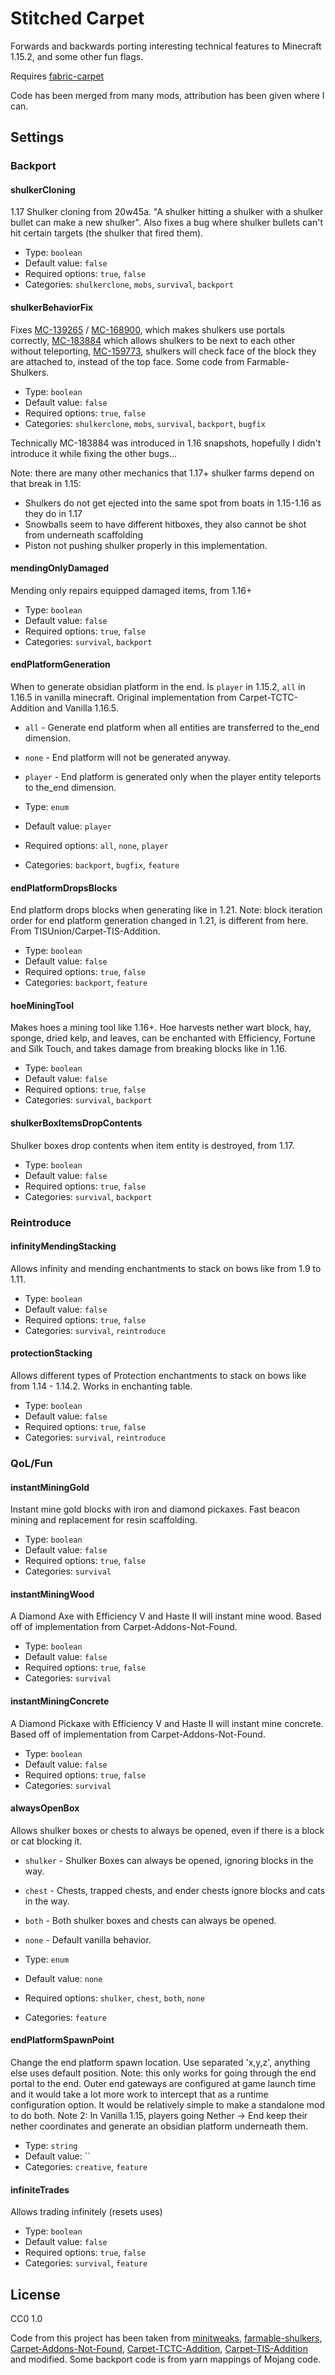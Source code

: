 # Stitched Carpet

Forwards and backwards porting interesting technical features to Minecraft 1.15.2, and some other fun flags.

Requires [fabric-carpet](https://github.com/gnembon/fabric-carpet)

Code has been merged from many mods, attribution has been given where I can.

## Settings

### Backport

#### shulkerCloning

1.17 Shulker cloning from 20w45a.
"A shulker hitting a shulker with a shulker bullet can make a new shulker".
Also fixes a bug where shulker bullets can't hit certain targets (the shulker that
fired them).

- Type: `boolean`
- Default value: `false`
- Required options: `true`, `false`
- Categories: `shulkerclone`, `mobs`, `survival`, `backport`

#### shulkerBehaviorFix

Fixes [MC-139265](https://bugs.mojang.com/browse/MC-139265) / [MC-168900](https://bugs.mojang.com/browse/MC-168900),
which makes shulkers use portals correctly, [MC-183884](https://bugs.mojang.com/browse/MC-183884) which allows shulkers
to be next to each other without teleporting, [MC-159773](https://bugs.mojang.com/browse/MC/issues/MC-159773),
shulkers will check face of the block they are attached to, instead of the top face.
Some code from Farmable-Shulkers.

- Type: `boolean`
- Default value: `false`
- Required options: `true`, `false`
- Categories: `shulkerclone`, `mobs`, `survival`, `backport`, `bugfix`

Technically MC-183884 was introduced in 1.16 snapshots, hopefully I didn't introduce it while fixing
the other bugs...

Note: there are many other mechanics that 1.17+ shulker farms depend on that break in 1.15:
- Shulkers do not get ejected into the same spot from boats in 1.15-1.16 as they do in 1.17
- Snowballs seem to have different hitboxes, they also cannot be shot from underneath scaffolding
- Piston not pushing shulker properly in this implementation.

#### mendingOnlyDamaged

Mending only repairs equipped damaged items, from 1.16+

- Type: `boolean`
- Default value: `false`
- Required options: `true`, `false`
- Categories: `survival`, `backport`

#### endPlatformGeneration

When to generate obsidian platform in the end. Is `player` in 1.15.2, `all` in 1.16.5 in vanilla minecraft.
Original implementation from Carpet-TCTC-Addition and Vanilla 1.16.5.

- `all` - Generate end platform when all entities are transferred to the_end dimension.
- `none` - End platform will not be generated anyway.
- `player` - End platform is generated only when the player entity teleports to the_end dimension.

- Type: `enum`
- Default value: `player`
- Required options: `all`, `none`, `player`
- Categories: `backport`, `bugfix`, `feature`

#### endPlatformDropsBlocks

End platform drops blocks when generating like in 1.21. Note: block iteration order for end platform generation changed in 1.21, is different from here.
From TISUnion/Carpet-TIS-Addition.

- Type: `boolean`
- Default value: `false`
- Required options: `true`, `false`
- Categories: `backport`, `feature`

#### hoeMiningTool

Makes hoes a mining tool like 1.16+.
Hoe harvests nether wart block, hay, sponge, dried kelp, and leaves, can be enchanted with Efficiency, Fortune and
Silk Touch, and takes damage from breaking blocks like in 1.16.

- Type: `boolean`
- Default value: `false`
- Required options: `true`, `false`
- Categories: `survival`, `backport`

#### shulkerBoxItemsDropContents

Shulker boxes drop contents when item entity is destroyed, from 1.17.

- Type: `boolean`
- Default value: `false`
- Required options: `true`, `false`
- Categories: `survival`, `backport`

### Reintroduce

#### infinityMendingStacking

Allows infinity and mending enchantments to stack on bows like from 1.9 to 1.11.

- Type: `boolean`
- Default value: `false`
- Required options: `true`, `false`
- Categories: `survival`, `reintroduce`

#### protectionStacking

Allows different types of Protection enchantments to stack on bows like from 1.14 - 1.14.2.
Works in enchanting table.

- Type: `boolean`
- Default value: `false`
- Required options: `true`, `false`
- Categories: `survival`, `reintroduce`


### QoL/Fun

#### instantMiningGold

Instant mine gold blocks with iron and diamond pickaxes. Fast beacon mining and replacement for resin scaffolding.

- Type: `boolean`
- Default value: `false`
- Required options: `true`, `false`
- Categories: `survival`

#### instantMiningWood

A Diamond Axe with Efficiency V and Haste II will instant mine wood.
Based off of implementation from Carpet-Addons-Not-Found.

- Type: `boolean`
- Default value: `false`
- Required options: `true`, `false`
- Categories: `survival`

#### instantMiningConcrete

A Diamond Pickaxe with Efficiency V and Haste II will instant mine concrete.
Based off of implementation from Carpet-Addons-Not-Found.

- Type: `boolean`
- Default value: `false`
- Required options: `true`, `false`
- Categories: `survival`

#### alwaysOpenBox

Allows shulker boxes or chests to always be opened, even if there is a block or cat blocking it.

- `shulker` - Shulker Boxes can always be opened, ignoring blocks in the way.
- `chest` - Chests, trapped chests, and ender chests ignore blocks and cats in the way.
- `both` - Both shulker boxes and chests can always be opened.
- `none` - Default vanilla behavior.

- Type: `enum`
- Default value: `none`
- Required options: `shulker`, `chest`, `both`, `none`
- Categories: `feature`

#### endPlatformSpawnPoint

Change the end platform spawn location. Use separated 'x,y,z', anything else uses default position.
Note: this only works for going through the end portal to the end. Outer end gateways are configured at game launch time
and it would take a lot more work to intercept that as a runtime configuration option. It would be relatively simple to
make a standalone mod to do both.
Note 2: In Vanilla 1.15, players going Nether -> End keep their nether coordinates and generate an obsidian platform underneath them.

- Type: `string`
- Default value: ``
- Categories: `creative`, `feature`

#### infiniteTrades

Allows trading infinitely (resets uses)

- Type: `boolean`
- Default value: `false`
- Required options: `true`, `false`
- Categories: `survival`, `feature`

## License

CC0 1.0

Code from this project has been taken from [minitweaks](https://github.com/manyrandomthings/minitweaks),
[farmable-shulkers](https://github.com/Kira-NT/farmable-shulkers),
[Carpet-Addons-Not-Found](https://github.com/Gilly7CE/Carpet-Addons-Not-Found),
[Carpet-TCTC-Addition](https://github.com/The-Cat-Town-Craft/Carpet-TCTC-Addition),
[Carpet-TIS-Addition](https://github.com/TISUnion/Carpet-TIS-Addition) and modified.
Some backport code is from yarn mappings of Mojang code.

